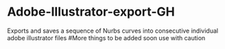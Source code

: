 # Adobe-Illustrator-export-GH
Exports and saves a sequence of Nurbs curves into consecutive individual adobe illustrator files
#More things to be added soon
use with caution
